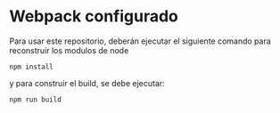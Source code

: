 # Webpack configurado

Para usar este repositorio, deberán ejecutar el siguiente comando para reconstruir los modulos de node
 ```
 npm install
 ```

y para construir el build, se debe ejecutar:
 ```
 npm run build
 ```
